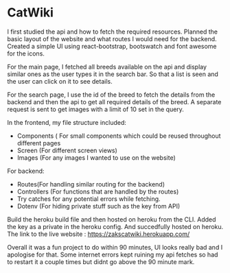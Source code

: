 # CatWiki

I first studied the api and how to fetch the required resources. 
Planned the basic layout of the website and what routes I would need for the backend. 
Created a simple UI using react-bootstrap, bootswatch and font awesome for the icons. 

For the main page, I fetched all breeds available on the api and display similar ones as the user types it in the search bar. So that a list is seen and the user can click on it to see details. 

For the search page, I use the id of the breed to fetch the details from the backend and then the api to get all required details of the breed. A separate request is sent to get images with a limit of 10 set in the query. 

In the frontend, my file structure included: 
- Components ( For small components which could be reused throughout different pages 
- Screen (For different screen views) 
- Images (For any images I wanted to use on the website)


For backend: 
- Routes(For handling similar routing for the backend) 
- Controllers (For functions that are handled by the routes) 
- Try catches for any potential errors while fetching. 
- Dotenv (For hiding private stuff such as the key from API) 

Build the heroku build file and then hosted on heroku from the CLI. Added the key as a private in the heroku config. And succedfully hosted on heroku. 
The link to the live website : https://zakscatwiki.herokuapp.com/

Overall it was a fun project to do within 90 minutes, UI looks really bad and I apologise for that. Some internet errors kept ruining my api fetches so had to restart it a couple times but didnt go above the 90 minute mark. 
